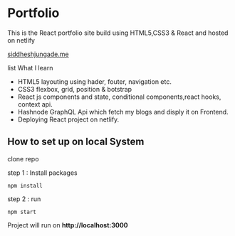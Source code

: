 # Portfolio

This is the React portfolio site build using HTML5,CSS3 & React and hosted on netlify

[siddheshjungade.me](https://siddheshjungade.me)

list What I learn
- HTML5 layouting using hader, fouter, navigation etc.
- CSS3 flexbox, grid, position & botstrap  
- React js components and state, conditional components,react hooks, context api.
- Hashnode GraphQL Api which fetch my blogs and disply it on Frontend.
- Deploying React project on netlify. 


## How to set up on local System

clone repo

step 1 : Install packages
```
npm install  
```

step 2 : run
```
npm start 
```
Project will run on **http://localhost:3000**


